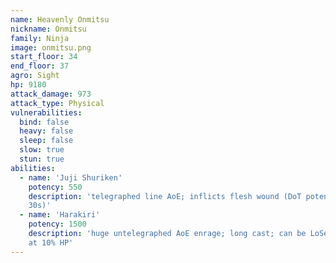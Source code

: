 ```yaml
---
name: Heavenly Onmitsu
nickname: Onmitsu
family: Ninja
image: onmitsu.png
start_floor: 34
end_floor: 37
agro: Sight
hp: 9180
attack_damage: 973
attack_type: Physical
vulnerabilities:
  bind: false
  heavy: false
  sleep: false
  slow: true
  stun: true
abilities:
  - name: 'Juji Shuriken'
    potency: 550
    description: 'telegraphed line AoE; inflicts flesh wound (DoT potency 50,
    30s)'
  - name: 'Harakiri'
    potency: 1500
    description: 'huge untelegraphed AoE enrage; long cast; can be LoSed. Used
    at 10% HP'
---
```

